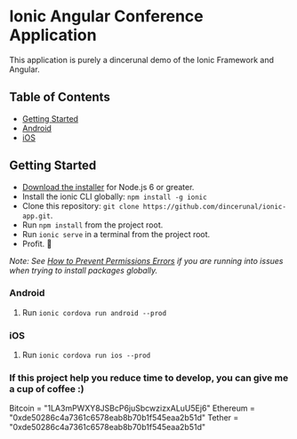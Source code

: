 # Ionic Angular Conference Application

This application is purely a dincerunal demo of the Ionic Framework and Angular.

## Table of Contents
- [Getting Started](#getting-started)
- [Android](#android)
- [iOS](#ios)


## Getting Started

* [Download the installer](https://nodejs.org/) for Node.js 6 or greater.
* Install the ionic CLI globally: `npm install -g ionic`
* Clone this repository: `git clone https://github.com/dincerunal/ionic-app.git`.
* Run `npm install` from the project root.
* Run `ionic serve` in a terminal from the project root.
* Profit. :tada:

_Note: See [How to Prevent Permissions Errors](https://docs.npmjs.com/getting-started/fixing-npm-permissions) if you are running into issues when trying to install packages globally._



### Android

1. Run `ionic cordova run android --prod`

### iOS

1. Run `ionic cordova run ios --prod`


### If this project help you reduce time to develop, you can give me a cup of coffee :)
Bitcoin  = "1LA3mPWXY8JSBcP6juSbcwzizxALuU5Ej6"
Ethereum = "0xde50286c4a7361c6578eab8b70b1f545eaa2b51d"
Tether   = "0xde50286c4a7361c6578eab8b70b1f545eaa2b51d"
